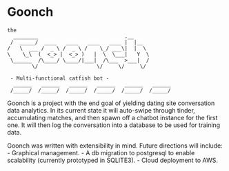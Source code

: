 # Goonch
    the
      ________                            .__             
     /  _____/  ____   ____   ____   ____ |  |__          
    /   \  ___ /  _ \ /  _ \ /    \_/ ___\|  |  \         
    \    \_\  (  <_> |  <_> )   |  \  \___|   Y  \        
     \______  /\____/ \____/|___|  /\___  >___|  /        
            \/                   \/     \/     \/         
                                                          
     - Multi-functional catfish bot -                                                    
      ______   ______   ______   ______   ______   ______ 
     /_____/  /_____/  /_____/  /_____/  /_____/  /_____/ 
    

Goonch is a project with the end goal of yielding dating site conversation data analytics.
In its current state it will auto-swipe through tinder, accumulating matches, and then spawn off a chatbot instance for the first one.
It will then log the conversation into a database to be used for training data.

Goonch was written with extensibility in mind.
Future directions will include:
    - Graphical management.
    - A db migration to postgresql to enable scalability (currently prototyped in SQLITE3).
    - Cloud deployment to AWS.
                                                      
